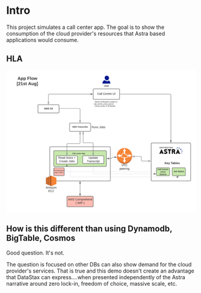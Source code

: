 # Intro

This project simulates a call center app.  The goal is to show the 
consumption of the cloud provider's resources that Astra based applications
would consume.

## HLA
![](call-center-app/Images/Call_Centre_App-HLA.png)


## How is this different than using Dynamodb, BigTable, Cosmos
Good question.  It's not.

The question is focused on other DBs can also show demand for the 
cloud provider's services.  That is true and this demo doesn't create
an advantage that DataStax can express....when presented independently
of the Astra narrative around zero lock-in, freedom of choice, massive
scale, etc.

